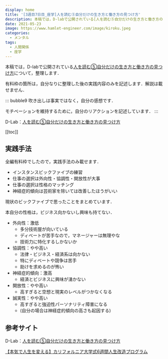 ```yaml
---
display: home
title: '[3週目7日目_座学]人を読む⑤自分だけの生き方と働き方の見つけ方'
description: 本稿では，D-labで公開されている[人を読む⑤自分だけの生き方と働き方の見つけ方](https://daigovideolab.jp/play/MeziihaU2Efj4QlHPWFi)について，整理します．
date: 2021-05-23
image: https://www.hamlet-engineer.com/image/kiroku.jpeg
categories: 
  - メンタル
tags:
  - 人間関係
  - 座学
---
```


本稿では，D-labで公開されている[人を読む⑤自分だけの生き方と働き方の見つけ方](https://daigovideolab.jp/play/MeziihaU2Efj4QlHPWFi)について，整理します．

<!-- more -->

有料枠の箇所は，自分なりに整理した後の実践内容のみを記述します．解説は載せません．

::: bubble9
吹き出しは事実ではなく，自分の感想です．

モチベーションを維持するために，自分のリアクションを記述しています．
:::

<!-- <span style="background-color: #ffff99;"></span> -->
<!-- <span style="color: #ff0000;"></span> -->

D-Lab：[人を読む⑤自分だけの生き方と働き方の見つけ方](https://daigovideolab.jp/play/MeziihaU2Efj4QlHPWFi)

<ClientOnly>
  <CallInArticleAdsense />
</ClientOnly>

[[toc]]

## 実践手法
全編有料枠でしたので，実践手法のみ載せます．
- インスタンスビックファイブの練習
- 仕事の選択は外向性・協調性・開放性が大事
- 仕事の選択は性格のマッチング
- 神経症的傾向は芸術家を除いては改善したほうがいい

現状のビックファイブで思ったことをまとめています．

本自分の性格は，ビジネス向かないし興味も持てない．
- 外向性：激低
  - 多分技術屋が向いている
  - ディベートが苦手なので，マネージャーは無理やな
  - 技術力に特化するしかないか
- 協調性：やや高い
  - 法律・ビジネス・経済系は向かない
  - 特にディベートや競争は苦手
  - 助けを求めるのが怖い
- 神経症的傾向：激高
  - 経済とビジネスに興味が湧かない
- 開放性：やや高い
  - 高すぎると空想と現実のレベルがつかなくなる
- 誠実性：やや高い
  - 高すぎると強迫性パーソナリティ障害になる
  - (自分の場合は神経症的傾向の高さも起因する)



## 参考サイト
D-Lab：[人を読む⑤自分だけの生き方と働き方の見つけ方](https://daigovideolab.jp/play/MeziihaU2Efj4QlHPWFi)

[【本気で人生を変える】カリフォルニア大学式6週間人生改造プログラム](https://daigoblog.jp/pushing-thelimits/)


<ClientOnly>
  <CallInArticleAdsense />
</ClientOnly>